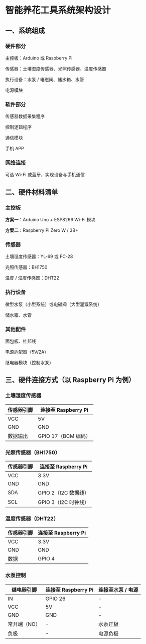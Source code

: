 # 智能养花工具系统架构设计

## 一、系统组成

### 硬件部分

主控板：Arduino 或 Raspberry Pi

传感器：土壤湿度传感器、光照传感器、温度传感器

执行设备：水泵 / 电磁阀、储水箱、水管

电源模块

### 软件部分

传感器数据采集程序

控制逻辑程序

通信模块

手机 APP

### 网络连接

可选 Wi-Fi 或蓝牙，实现设备与手机通信

## 二、硬件材料清单

### 主控板

**方案一**：Arduino Uno + ESP8266 Wi-Fi 模块

**方案二**：Raspberry Pi Zero W / 3B+

### 传感器

土壤湿度传感器：YL-69 或 FC-28

光照传感器：BH1750

温度 / 湿度传感器：DHT22

### 执行设备

微型水泵（小型系统）或电磁阀（大型灌溉系统）

储水箱、水管

### 其他配件

面包板、杜邦线

电源适配器（5V/2A）

继电器模块（控制水泵）

## 三、硬件连接方式（以 Raspberry Pi 为例）

### 土壤湿度传感器



| 传感器引脚 | 连接至 Raspberry Pi |
| ----- | ---------------- |
| VCC   | 5V               |
| GND   | GND              |
| 数据输出  | GPIO 17（BCM 编码）  |

### 光照传感器（BH1750）



| 传感器引脚 | 连接至 Raspberry Pi |
| ----- | ---------------- |
| VCC   | 3.3V             |
| GND   | GND              |
| SDA   | GPIO 2（I2C 数据线）  |
| SCL   | GPIO 3（I2C 时钟线）  |

### 温度传感器（DHT22）



| 传感器引脚 | 连接至 Raspberry Pi |
| ----- | ---------------- |
| VCC   | 3.3V             |
| GND   | GND              |
| 数据    | GPIO 4           |

### 水泵控制



| 继电器引脚   | 连接至 Raspberry Pi | 连接至水泵 / 电源 |
| ------- | ---------------- | ---------- |
| IN      | GPIO 26          | -          |
| VCC     | 5V               | -          |
| GND     | GND              | -          |
| 常开端（NO） | -                | 水泵正极       |
| 负极      | -                | 电源负极       |